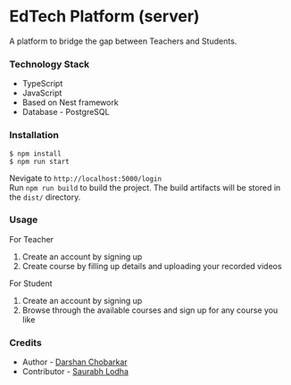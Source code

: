 # EdTech Platform (server)
  A platform to bridge the gap between Teachers and Students.
    
### Technology Stack
 * TypeScript  
 * JavaScript  
 * Based on Nest framework  
 * Database - PostgreSQL
    
### Installation
    $ npm install
    $ npm run start
  
  Nevigate to `http://localhost:5000/login`  
  Run `npm run build` to build the project. The build artifacts will be stored in the `dist/` directory.
  
### Usage
  For Teacher
  1. Create an account by signing up  
  2. Create course by filling up details and uploading your recorded videos  
  
  For Student  
  1. Create an account by signing up  
  2. Browse through the available courses and sign up for any course you like  

### Credits  
* Author - [Darshan Chobarkar](www.linkedin.com/in/dchobarkar)
* Contributor - [Saurabh Lodha](https://github.com/saurabh-lodha-16)

